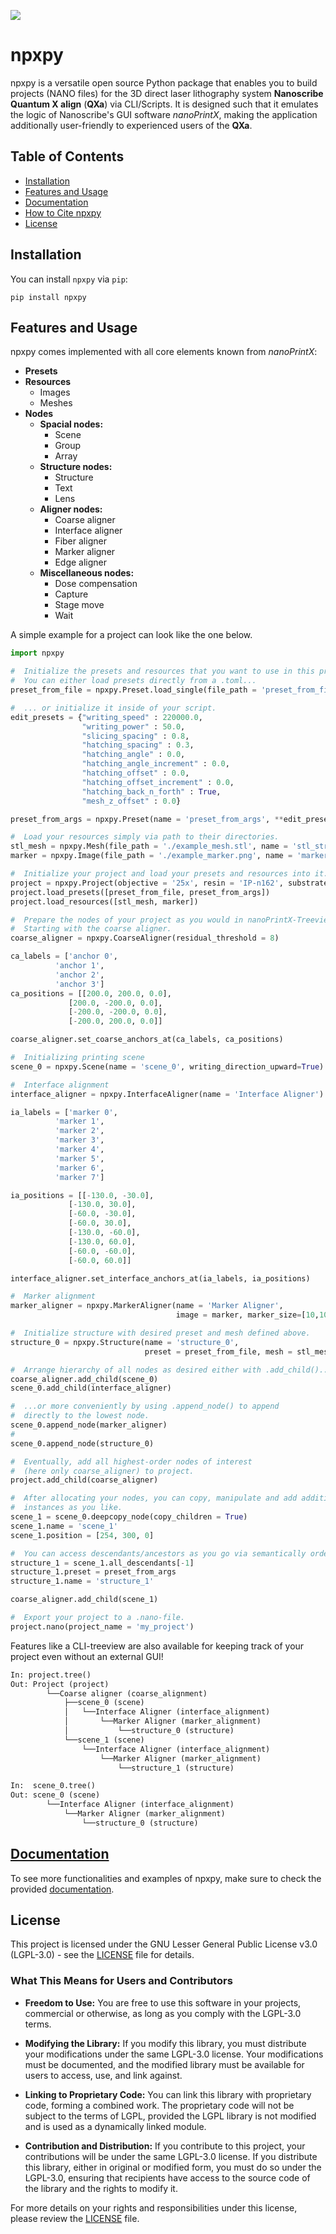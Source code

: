 ![](images/logo.svg)
# npxpy

npxpy is a versatile open source Python package that enables you to build projects (NANO files) for the 3D direct laser 
lithography system **Nanoscribe Quantum X align** (**QXa**) via CLI/Scripts. It is designed such that it emulates the logic of Nanoscribe's
GUI software *nanoPrintX*, making the application additionally user-friendly to experienced users of the **QXa**.

## Table of Contents
- [Installation](#installation)
- [Features and Usage](#usageandfeatures)
- [Documentation](#documentation)
- [How to Cite npxpy](#howtocitenpxpy)
- [License](#license)

## Installation
You can install ```npxpy``` via ```pip```:
```
pip install npxpy
```

## Features and Usage
npxpy comes implemented with all core elements known from *nanoPrintX*:

- **Presets**
- **Resources**
  - Images
  - Meshes
- **Nodes**
  - **Spacial nodes:** 
    - Scene
    - Group
    - Array
  - **Structure nodes:** 
    - Structure
    - Text
    - Lens
  - **Aligner nodes:**
    - Coarse aligner
    - Interface aligner
    - Fiber aligner
    - Marker aligner
    - Edge aligner
  - **Miscellaneous nodes:**
    - Dose compensation
    - Capture
    - Stage move
    - Wait

A simple example for a project can look like the one below.

```python
import npxpy

#  Initialize the presets and resources that you want to use in this project.
#  You can either load presets directly from a .toml...
preset_from_file = npxpy.Preset.load_single(file_path = 'preset_from_file.toml')

#  ... or initialize it inside of your script.
edit_presets = {"writing_speed" : 220000.0,
                "writing_power" : 50.0,
                "slicing_spacing" : 0.8,
                "hatching_spacing" : 0.3,
                "hatching_angle" : 0.0,
                "hatching_angle_increment" : 0.0,
                "hatching_offset" : 0.0,
                "hatching_offset_increment" : 0.0,
                "hatching_back_n_forth" : True,
                "mesh_z_offset" : 0.0}

preset_from_args = npxpy.Preset(name = 'preset_from_args', **edit_presets)

#  Load your resources simply via path to their directories. 
stl_mesh = npxpy.Mesh(file_path = './example_mesh.stl', name = 'stl_structure_0')
marker = npxpy.Image(file_path = './example_marker.png', name = 'marker_image')

#  Initialize your project and load your presets and resources into it.
project = npxpy.Project(objective = '25x', resin = 'IP-n162', substrate = 'FuSi')
project.load_presets([preset_from_file, preset_from_args])
project.load_resources([stl_mesh, marker])

#  Prepare the nodes of your project as you would in nanoPrintX-Treeview.
#  Starting with the coarse aligner.
coarse_aligner = npxpy.CoarseAligner(residual_threshold = 8)

ca_labels = ['anchor 0',
          'anchor 1',
          'anchor 2',
          'anchor 3']
ca_positions = [[200.0, 200.0, 0.0],
             [200.0, -200.0, 0.0],
             [-200.0, -200.0, 0.0],
             [-200.0, 200.0, 0.0]]

coarse_aligner.set_coarse_anchors_at(ca_labels, ca_positions)

#  Initializing printing scene
scene_0 = npxpy.Scene(name = 'scene_0', writing_direction_upward=True)

#  Interface alignment
interface_aligner = npxpy.InterfaceAligner(name = 'Interface Aligner')

ia_labels = ['marker 0',
          'marker 1',
          'marker 2',
          'marker 3',
          'marker 4',
          'marker 5',
          'marker 6',
          'marker 7']

ia_positions = [[-130.0, -30.0],
             [-130.0, 30.0],
             [-60.0, -30.0],
             [-60.0, 30.0],
             [-130.0, -60.0],
             [-130.0, 60.0],
             [-60.0, -60.0],
             [-60.0, 60.0]]

interface_aligner.set_interface_anchors_at(ia_labels, ia_positions)

#  Marker alignment
marker_aligner = npxpy.MarkerAligner(name = 'Marker Aligner',
                                     image = marker, marker_size=[10,10])

#  Initialize structure with desired preset and mesh defined above.
structure_0 = npxpy.Structure(name = 'structure_0', 
                              preset = preset_from_file, mesh = stl_mesh)

#  Arrange hierarchy of all nodes as desired either with .add_child()...
coarse_aligner.add_child(scene_0)
scene_0.add_child(interface_aligner)

#  ...or more conveniently by using .append_node() to append
#  directly to the lowest node.
scene_0.append_node(marker_aligner)
#
scene_0.append_node(structure_0)

#  Eventually, add all highest-order nodes of interest
#  (here only coarse_aligner) to project.
project.add_child(coarse_aligner)

#  After allocating your nodes, you can copy, manipulate and add additional
#  instances as you like.
scene_1 = scene_0.deepcopy_node(copy_children = True)
scene_1.name = 'scene_1'
scene_1.position = [254, 300, 0]

#  You can access descendants/ancestors as you go via semantically ordered lists.
structure_1 = scene_1.all_descendants[-1]
structure_1.preset = preset_from_args
structure_1.name = 'structure_1'

coarse_aligner.add_child(scene_1)

#  Export your project to a .nano-file.
project.nano(project_name = 'my_project')
```
Features like a CLI-treeview are also available for keeping track of your project even without an external
GUI!
```python
In: project.tree()
Out: Project (project)
        └──Coarse aligner (coarse_alignment)
            ├──scene_0 (scene)
            │   └──Interface Aligner (interface_alignment)
            │       └──Marker Aligner (marker_alignment)
            │           └──structure_0 (structure)
            └──scene_1 (scene)
                └──Interface Aligner (interface_alignment)
                    └──Marker Aligner (marker_alignment)
                        └──structure_1 (structure)

In:  scene_0.tree()
Out: scene_0 (scene)
        └──Interface Aligner (interface_alignment)
            └──Marker Aligner (marker_alignment)
                └──structure_0 (structure)
```
## [Documentation](heregoesthelink!)
To see more functionalities and examples of npxpy, make sure to check the provided [documentation](heregoesthelink!).

## License

This project is licensed under the GNU Lesser General Public License v3.0 (LGPL-3.0) - see the [LICENSE](https://github.com/cuenlueer/nanoAPI/blob/main/LICENSE) file for details.
### What This Means for Users and Contributors

- **Freedom to Use:** You are free to use this software in your projects, commercial or otherwise, as long as you comply with the LGPL-3.0 terms.

- **Modifying the Library:** If you modify this library, you must distribute your modifications under the same LGPL-3.0 license. Your modifications must be documented, and the modified library must be available for users to access, use, and link against.

- **Linking to Proprietary Code:** You can link this library with proprietary code, forming a combined work. The proprietary code will not be subject to the terms of LGPL, provided the LGPL library is not modified and is used as a dynamically linked module.

- **Contribution and Distribution:** If you contribute to this project, your contributions will be under the same LGPL-3.0 license. If you distribute this library, either in original or modified form, you must do so under the LGPL-3.0, ensuring that recipients have access to the source code of the library and the rights to modify it.

For more details on your rights and responsibilities under this license, please review the [LICENSE](https://github.com/cuenlueer/nanoAPI/blob/main/LICENSE) file.
